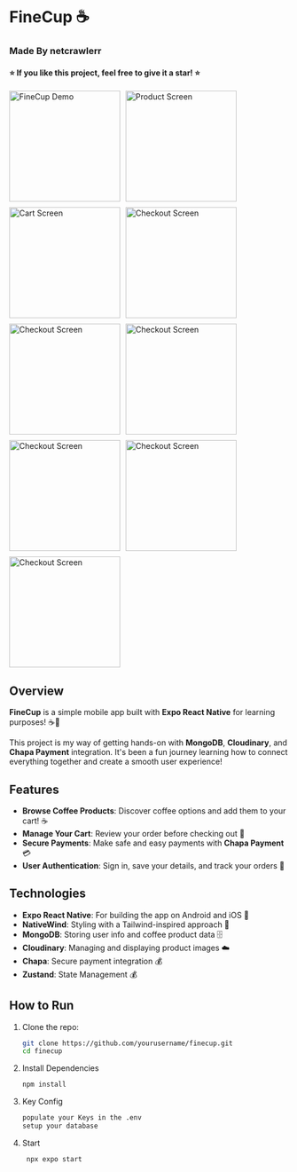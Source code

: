 
# **FineCup** ☕
### Made By netcrawlerr 

#### ⭐ If you like this project, feel free to give it a star! ⭐

<div style="display: flex; flex-wrap: wrap; gap: 10px;">

<img src="https://drive.google.com/uc?export=view&id=1k9I-lDAYIMYsqLob3_nueQO2Sp2dD7ay" alt="FineCup Demo" width="200"/>
<img src="https://drive.google.com/uc?export=view&id=1yqjYqb08wF-hhOuJlAsx3uCbOiUxKfLX" alt="Product Screen" width="200"/>
<img src="https://drive.google.com/uc?export=view&id=1mkQ0JxSr_BeRRxlOxYSnivn36JUildGy" alt="Cart Screen" width="200"/>
<img src="https://drive.google.com/uc?export=view&id=1rUQqJZZHzbY2LyzEo4TbayxJ-2K0LDp3" alt="Checkout Screen" width="200"/>
<img src="https://drive.google.com/uc?export=view&id=1NE8Tq9YAyqFV44ouYRuiL-HretVb9f0H" alt="Checkout Screen" width="200"/>
<img src="https://drive.google.com/uc?export=view&id=1pq8yOnWGnW7-AXM8EEtObdAbquv6oLSb" alt="Checkout Screen" width="200"/>
<img src="https://drive.google.com/uc?export=view&id=1ofiaFKkZskCRXqwXPQ-EqPHP6pz_BeZx" alt="Checkout Screen" width="200"/>
<img src="https://drive.google.com/uc?export=view&id=1e8AzkIRfluwJzmlQ060A77ld7PyCTHeK" alt="Checkout Screen" width="200"/>
<img src="https://drive.google.com/uc?export=view&id=1EdDbBT_WmNktQL8YPdtzFqpWjbEweGgW" alt="Checkout Screen" width="200"/>

</div>

## **Overview**
**FineCup** is a simple mobile app built with **Expo React Native** for learning purposes! ☕📱

This project is my way of getting hands-on with **MongoDB**, **Cloudinary**, and **Chapa Payment** integration. It's been a fun journey learning how to connect everything together and create a smooth user experience!

## **Features**

- **Browse Coffee Products**: Discover coffee options and add them to your cart! ☕
- **Manage Your Cart**: Review your order before checking out 🛒
- **Secure Payments**: Make safe and easy payments with **Chapa Payment** 💳
- **User Authentication**: Sign in, save your details, and track your orders 🔐

## **Technologies**

- **Expo React Native**: For building the app on Android and iOS 📱
- **NativeWind**: Styling with a Tailwind-inspired approach 🎨
- **MongoDB**: Storing user info and coffee product data 🗄️
- **Cloudinary**: Managing and displaying product images ☁️
- **Chapa**: Secure payment integration 💰
- **Zustand**: State Management 💰


## **How to Run**

1. Clone the repo:
   ```bash
   git clone https://github.com/yourusername/finecup.git
   cd finecup
2. Install Dependencies
    ```bash
    npm install
3. Key Config
    ```bash
    populate your Keys in the .env 
    setup your database
4. Start
    ```bash
     npx expo start

